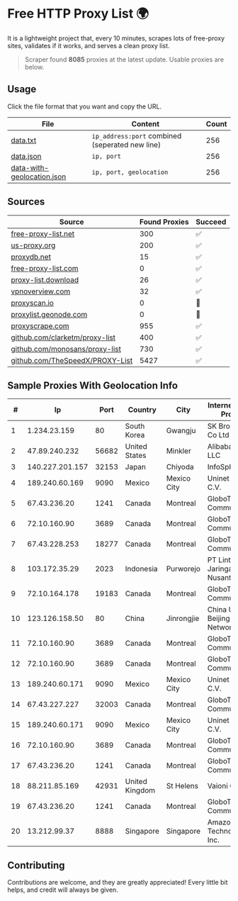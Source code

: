 
# Free HTTP Proxy List 🌍

It is a lightweight project that, every 10 minutes, scrapes lots of free-proxy sites, validates if it works, and serves a clean proxy list.


> Scraper found **8085** proxies at the latest update. Usable proxies are below.

## Usage

Click the file format that you want and copy the URL.


|File|Content|Count|
|----|-------|-----|
|[data.txt](https://raw.githubusercontent.com/themiralay/Proxy-List-World/master/data.txt)|`ip_address:port` combined (seperated new line)|256|
|[data.json](https://raw.githubusercontent.com/themiralay/Proxy-List-World/master/data.json)|`ip, port`|256|
|[data-with-geolocation.json](https://raw.githubusercontent.com/themiralay/Proxy-List-World/master/data-with-geolocation.json)|`ip, port, geolocation`|256|

## Sources

|Source|Found Proxies|Succeed|
|------|-------------|-------|
|[free-proxy-list.net](https://free-proxy-list.net)|300|✅|
|[us-proxy.org](https://www.us-proxy.org)|200|✅|
|[proxydb.net](http://proxydb.net)|15|✅|
|[free-proxy-list.com](https://free-proxy-list.com/?page=&port=&type%5B%5D=http&type%5B%5D=https&up_time=0&search=Search)|0|✅|
|[proxy-list.download](https://www.proxy-list.download/HTTP)|26|✅|
|[vpnoverview.com](https://vpnoverview.com/privacy/anonymous-browsing/free-proxy-servers)|32|✅|
|[proxyscan.io](https://www.proxyscan.io)|0|🚫|
|[proxylist.geonode.com](https://proxylist.geonode.com/api/proxy-list?limit=300&page=1&sort_by=lastChecked&sort_type=desc&protocols=http,https)|0|🚫|
|[proxyscrape.com](https://api.proxyscrape.com/v2/?request=displayproxies&protocol=http&timeout=10000&country=all&ssl=all&anonymity=all)|955|✅|
|[github.com/clarketm/proxy-list](https://raw.githubusercontent.com/clarketm/proxy-list/master/proxy-list-raw.txt)|400|✅|
|[github.com/monosans/proxy-list](https://raw.githubusercontent.com/monosans/proxy-list/main/proxies/http.txt)|730|✅|
|[github.com/TheSpeedX/PROXY-List](https://raw.githubusercontent.com/TheSpeedX/PROXY-List/master/http.txt)|5427|✅|


## Sample Proxies With Geolocation Info

|#|Ip|Port|Country|City|Internet Service Provider|
|-|--|----|-------|----|-------------------------|
|1|1.234.23.159|80|South Korea|Gwangju|SK Broadband Co Ltd|
|2|47.89.240.232|56682|United States|Minkler|Alibaba.com LLC|
|3|140.227.201.157|32153|Japan|Chiyoda|InfoSphere|
|4|189.240.60.169|9090|Mexico|Mexico City|Uninet S.A. de C.V.|
|5|67.43.236.20|1241|Canada|Montreal|GloboTech Communications|
|6|72.10.160.90|3689|Canada|Montreal|GloboTech Communications|
|7|67.43.228.253|18277|Canada|Montreal|GloboTech Communications|
|8|103.172.35.29|2023|Indonesia|Purworejo|PT Lintas Jaringan Nusantara|
|9|72.10.164.178|19183|Canada|Montreal|GloboTech Communications|
|10|123.126.158.50|80|China|Jinrongjie|China Unicom Beijing Province Network|
|11|72.10.160.90|3689|Canada|Montreal|GloboTech Communications|
|12|72.10.160.90|3689|Canada|Montreal|GloboTech Communications|
|13|189.240.60.171|9090|Mexico|Mexico City|Uninet S.A. de C.V.|
|14|67.43.227.227|32003|Canada|Montreal|GloboTech Communications|
|15|189.240.60.171|9090|Mexico|Mexico City|Uninet S.A. de C.V.|
|16|72.10.160.90|3689|Canada|Montreal|GloboTech Communications|
|17|67.43.236.20|1241|Canada|Montreal|GloboTech Communications|
|18|88.211.85.169|42931|United Kingdom|St Helens|Vaioni Group Ltd|
|19|67.43.236.20|1241|Canada|Montreal|GloboTech Communications|
|20|13.212.99.37|8888|Singapore|Singapore|Amazon Technologies Inc.|



## Contributing

Contributions are welcome, and they are greatly appreciated! Every
little bit helps, and credit will always be given.

